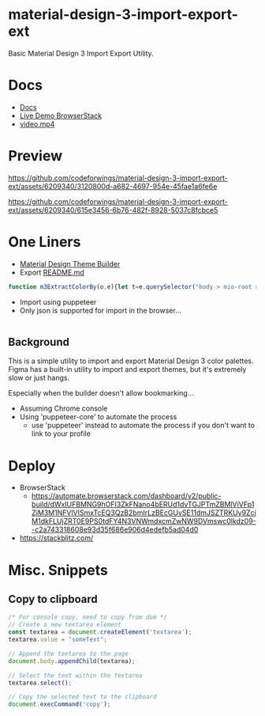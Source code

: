 # material-design-3-import-export-ext
Basic Material Design 3 Import Export Utility.
# Docs
* [Docs](https://codeforwings.github.io/material-design-3-import-export-ext/)
* [Live Demo BrowserStack](https://automate.browserstack.com/dashboard/v2/public-build/VWthWVl2ZUZxc1VHcHdRaFRPRkMyZDM1ZFhna3pZUEF3dE1KS090OGJSYmtUWFgva01TVHA0blE4ajFicTVxM3BtRzJhd01VaXJFa1kwN1hCS0oxWnc9PS0tZlVNM0ZRS2F0UkZPOVJuUER2WnJwUT09--44835d1c307a4abbcbf6f94120ff51b3b569da35)
* [video.mp4](docs%2Fsrc%2Fpublic%2FpuppJsonReplay%2Fvideo-ac5feafecf40ecdd00dadd4f45403dd8123acc56.mp4)

# Preview
https://github.com/codeforwings/material-design-3-import-export-ext/assets/6209340/3120800d-a682-4697-954e-45fae1a6fe6e

https://github.com/codeforwings/material-design-3-import-export-ext/assets/6209340/615e3456-6b76-482f-8928-5037c8fcbce5


# One Liners
* [Material Design Theme Builder](https://m3.material.io/theme-builder#/custom?primary=#cba642)
* Export [README.md](docs%2FREADME.md#export)
```js
function m3ExtractColorBy(o,e){let t=e.querySelector("body > mio-root > mio-theme-builder > theme-builder").shadowRoot.querySelector("main > root-page > custom-base").shadowRoot.querySelector("main > section.options > article > div:nth-child(2) > core-colors").shadowRoot.querySelector(`section > div.colors > div:nth-child(${o}) > core-color-input`).shadowRoot.querySelector("#root > color-input").shadowRoot.querySelector("div").getAttribute("style");return t.match(/--value: (.+?);/)[1]}const M3KeyToQueryIndex=[{key:"primary",i:1},{key:"secondary",i:2},{key:"tertiary",i:3},{key:"neutral",i:4}],themeColors={};for(const{key:o,i:e}of M3KeyToQueryIndex){let t=m3ExtractColorBy(e,document);themeColors[o]=t}console.log(themeColors);
```
* Import using puppeteer
* Only json is supported for import in the browser...
```js

````

## Background
This is a simple utility to import and export Material Design 3 color palettes.
Figma has a built-in utility to import and export themes, but it's extremely slow or just hangs.

Especially when the builder doesn't allow bookmarking...

* Assuming Chrome console
* Using 'puppeteer-core' to automate the process
  * use 'puppeteer' instead to automate the process if you don't want to link to your profile

# Deploy
* BrowserStack
  * https://automate.browserstack.com/dashboard/v2/public-build/dWxIUFBMNG9hOFI3ZkFNano4bERUd1dvTGJPTmZBMlViVFp1ZjM3M1NFVlVISmxTcEQ3QzB2bmIrLzBEcGUvSE11dmJSZTRKUy9ZcjM1dkFLUjZRT0E9PS0tdFY4N3VNWmdxcmZwNW9DVmswc0lkdz09--c2a743318608e93d35f686e906d4edefb5ad04d0
* https://stackblitz.com/



# Misc. Snippets

## Copy to clipboard
```js
/* For console copy, need to copy from dom */
// Create a new textarea element
const textarea = document.createElement('textarea');
textarea.value = "someText";

// Append the textarea to the page
document.body.appendChild(textarea);

// Select the text within the textarea
textarea.select();

// Copy the selected text to the clipboard
document.execCommand('copy');
```

